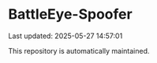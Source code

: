 # BattleEye-Spoofer

Last updated: 2025-05-27 14:57:01

This repository is automatically maintained.
